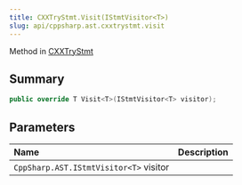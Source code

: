 ```yaml
---
title: CXXTryStmt.Visit(IStmtVisitor<T>)
slug: api/cppsharp.ast.cxxtrystmt.visit
---
```

Method in [CXXTryStmt](/api/cppsharp/ast/cxxtrystmt)

## Summary



```csharp
public override T Visit<T>(IStmtVisitor<T> visitor);
```

## Parameters

|Name|Description|
|:---|:---|
|`CppSharp.AST.IStmtVisitor<T>` visitor||

